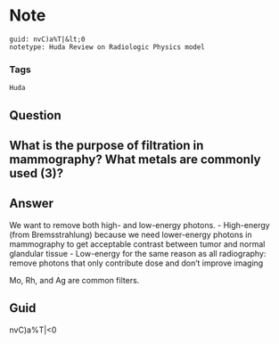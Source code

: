 # Note
```
guid: nvC)a%T|&lt;0
notetype: Huda Review on Radiologic Physics model
```

### Tags
```
Huda
```

## Question
<h2>What is the purpose of filtration in mammography? What metals are commonly used (3)?</h2>

## Answer
<section>
<p>We want to remove both high- and low-energy photons.
- High-energy (from Bremsstrahlung) because we need lower-energy photons in mammography to get acceptable contrast between tumor and normal glandular tissue
- Low-energy for the same reason as all radiography: remove photons that only contribute dose and don’t improve imaging</p>
<p>Mo, Rh, and Ag are common filters.</p>

</section>

## Guid
nvC)a%T|<0
